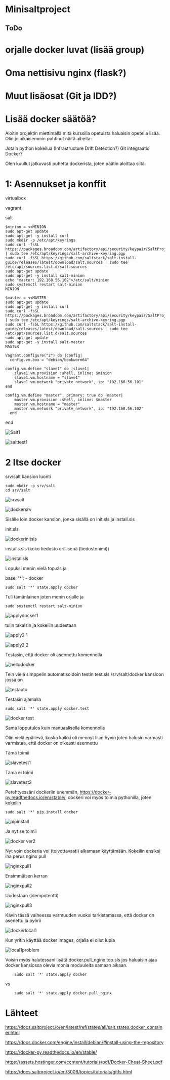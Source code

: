 # Minisaltproject


## ToDo
# orjalle docker luvat (lisää group)
# Oma nettisivu nginx (flask?)
# Muut lisäosat (Git ja IDD?)
# Lisää docker säätöä?

Aloitin projektin miettimällä mitä kurssilla opetuista haluaisin opetella lisää. Olin jo aikaisemmin pohtinut näitä aiheita:

Jotain python kokeilua (Infrastructure Drift Detection?)
Git integraatio
Docker?

Olen kuullut jatkuvasti puhetta dockerista, joten päätin aloittaa siitä.

# 1: Asennukset ja konffit

virtualbox

vagrant

salt

    $minion = <<MINION
    sudo apt-get update
    sudo apt-get -y install curl
    sudo mkdir -p /etc/apt/keyrings
    sudo curl -fsSL https://packages.broadcom.com/artifactory/api/security/keypair/SaltProjectKey/public | sudo tee /etc/apt/keyrings/salt-archive-keyring.pgp
    sudo curl -fsSL https://github.com/saltstack/salt-install-guide/releases/latest/download/salt.sources | sudo tee /etc/apt/sources.list.d/salt.sources
    sudo apt-get update
    sudo apt-get -y install salt-minion
    echo "master: 192.168.56.102">/etc/salt/minion
    sudo systemctl restart salt-minion
    MINION

    $master = <<MASTER
    sudo apt-get update
    sudo apt-get -y install curl
    sudo curl -fsSL https://packages.broadcom.com/artifactory/api/security/keypair/SaltProjectKey/public | sudo tee /etc/apt/keyrings/salt-archive-keyring.pgp
    sudo curl -fsSL https://github.com/saltstack/salt-install-guide/releases/latest/download/salt.sources | sudo tee /etc/apt/sources.list.d/salt.sources
    sudo apt-get update
    sudo apt-get -y install salt-master
    MASTER

    Vagrant.configure("2") do |config|
	  config.vm.box = "debian/bookworm64"

	config.vm.define "slave1" do |slave1|
	    slave1.vm.provision :shell, inline: $minion
		slave1.vm.hostname = "slave1"
		slave1.vm.network "private_network", ip: "192.168.56.101"
	end

	config.vm.define "master", primary: true do |master|
		master.vm.provision :shell, inline: $master
		master.vm.hostname = "master"
		master.vm.network "private_network", ip: "192.168.56.102"
	  end
	
  end



![Salt1](https://github.com/user-attachments/assets/3d64b520-b014-4c77-bfbd-1c6b6e356571)


![salttest1](https://github.com/user-attachments/assets/d415ee47-3a9b-4088-87f1-4ef803f084af)


# 2 Itse docker



srv/salt kansion luonti

 	sudo mkdir -p srv/salt
  	cd srv/salt


![srvsalt](https://github.com/user-attachments/assets/2ce4a8c4-ac29-4bac-a176-362fcf461c79)

![dockersrv](https://github.com/user-attachments/assets/06e41597-b9e3-4ab8-bfd9-9c0fcba41330)



   Sisälle loin docker kansion,  jonka sisällä on init.sls ja install.sls

   init.sls

   ![dockerinitsls](https://github.com/user-attachments/assets/a225b08a-811f-46c7-a86d-4b564fc4475d)





installs.sls (koko tiedosto erillisenä (tiedostonimi))

![installsls](https://github.com/user-attachments/assets/f322e05e-5575-49c2-ae75-9963b9c04afb)



Lopuksi menin vielä top.sls ja 




   base:
    '*':
     - docker		



	sudo salt '*' state.apply docker


Tuli tämänlainen joten menin orjalle ja 

	sudo systemctl restart salt-minion


 


 
 
![applydocker1](https://github.com/user-attachments/assets/3593f24e-4dd2-4df3-8e07-e28d362c7bf8)




tulin takaisin ja kokeilin uudestaan 


![apply2 1](https://github.com/user-attachments/assets/29328725-ff20-4148-83f1-806217fd7077)




![apply2 2](https://github.com/user-attachments/assets/e85391cb-9f6e-4122-87bc-74bb5a06cd72)












Testasin, että docker oli asennettu komennolla 




 ![hellodocker](https://github.com/user-attachments/assets/fde67ad1-4bb1-41ff-bace-85b720c4d912)




Tein vielä simppelin automatisoidoin testin test.sls /srv/salt/docker kansioon jossa on 



![testauto](https://github.com/user-attachments/assets/cf3955a8-692e-4644-b441-1c3d05a8e269)


Testasin ajamalla 

	sudo salt '*' state.apply docker.test


![docker test](https://github.com/user-attachments/assets/45cd737a-6cc5-4ba2-a198-358bd5c934a4)


Sama lopputulos kuin manuaalisella komennolla 



Olin vielä epäilevä, koska kaikki oli mennyt liian hyvin joten halusin varmasti varmistaa, että docker on oikeasti asennettu 

Tämä toimii

![slavetest1](https://github.com/user-attachments/assets/492211a1-019c-4696-9e6f-418ab7e54dde)


Tämä ei toimi 

![slavetest2](https://github.com/user-attachments/assets/d43fc546-da84-4339-964e-4e3a4fd28605)

Perehtyessäni dockeriin enemmän,   https://docker-py.readthedocs.io/en/stable/,  dockeri voi myös toimia pythonilla, joten kokeilin 

	sudo salt '*' pip.install docker


 ![pipinstall](https://github.com/user-attachments/assets/e66d9be7-97a6-4ec8-909d-e5c1aa352ddd)



Ja nyt se toimii


![docker ver2](https://github.com/user-attachments/assets/97a21f1f-7267-4cb2-9a93-5b88a64a1ae6)



Nyt voin dockeria voi (toivottavasti) alkamaan käyttämään. Kokeilin ensiksi iha perus nginx pull


![nginxpull1](https://github.com/user-attachments/assets/49e62dcd-4a04-4c80-898b-8bc4c4a7287c)


Ensimmäisen kerran


![nginxpull2](https://github.com/user-attachments/assets/afa6e0fb-ab69-4eda-8672-d66ef68b5a6c)



Uudestaan (idempotentti)

![nginxpull3](https://github.com/user-attachments/assets/3ace1c28-3cc3-40d6-9bf2-46df15323c6f)


Kävin tässä vaiheessa varmuuden vuoksi tarkistamassa, että docker on asenettu ja pyörii

![dockerlocal1](https://github.com/user-attachments/assets/1d25863a-f715-406a-b222-7619ad7e5f88)


Kun yritin käyttää docker images, orjalla ei ollut lupia


![local1problem](https://github.com/user-attachments/assets/982c96c5-edcc-40ee-9fcb-bfed92ebd2dd)




Voisin myös halutessani lisätä docker.pull_nginx top.sls jos haluaisin ajaa docker kansiossa olevia monia moduuleita samaan aikaan.

		sudo salt '*' state.apply docker

  vs
  
  		sudo salt '*' state.apply docker.pull_nginx






 # Lähteet




https://docs.saltproject.io/en/latest/ref/states/all/salt.states.docker_container.html

https://docs.docker.com/engine/install/debian/#install-using-the-repository

https://docker-py.readthedocs.io/en/stable/

https://assets.hostinger.com/content/tutorials/pdf/Docker-Cheat-Sheet.pdf

https://docs.saltproject.io/en/3006/topics/tutorials/gitfs.html



